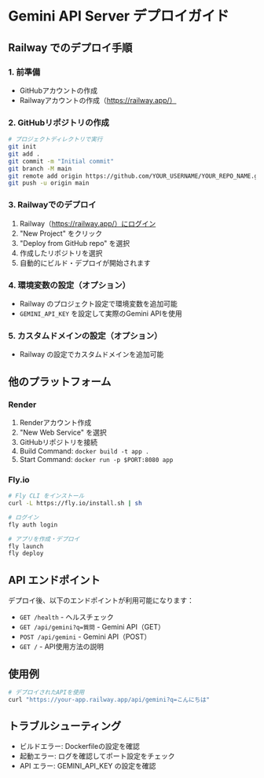 # Gemini API Server デプロイガイド

## Railway でのデプロイ手順

### 1. 前準備
- GitHubアカウントの作成
- Railwayアカウントの作成（https://railway.app/）

### 2. GitHubリポジトリの作成
```bash
# プロジェクトディレクトリで実行
git init
git add .
git commit -m "Initial commit"
git branch -M main
git remote add origin https://github.com/YOUR_USERNAME/YOUR_REPO_NAME.git
git push -u origin main
```

### 3. Railwayでのデプロイ
1. Railway（https://railway.app/）にログイン
2. "New Project" をクリック
3. "Deploy from GitHub repo" を選択
4. 作成したリポジトリを選択
5. 自動的にビルド・デプロイが開始されます

### 4. 環境変数の設定（オプション）
- Railway のプロジェクト設定で環境変数を追加可能
- `GEMINI_API_KEY` を設定して実際のGemini APIを使用

### 5. カスタムドメインの設定（オプション）
- Railway の設定でカスタムドメインを追加可能

## 他のプラットフォーム

### Render
1. Renderアカウント作成
2. "New Web Service" を選択
3. GitHubリポジトリを接続
4. Build Command: `docker build -t app .`
5. Start Command: `docker run -p $PORT:8080 app`

### Fly.io
```bash
# Fly CLI をインストール
curl -L https://fly.io/install.sh | sh

# ログイン
fly auth login

# アプリを作成・デプロイ
fly launch
fly deploy
```

## API エンドポイント
デプロイ後、以下のエンドポイントが利用可能になります：

- `GET /health` - ヘルスチェック
- `GET /api/gemini?q=質問` - Gemini API（GET）
- `POST /api/gemini` - Gemini API（POST）
- `GET /` - API使用方法の説明

## 使用例
```bash
# デプロイされたAPIを使用
curl "https://your-app.railway.app/api/gemini?q=こんにちは"
```

## トラブルシューティング
- ビルドエラー: Dockerfileの設定を確認
- 起動エラー: ログを確認してポート設定をチェック
- API エラー: GEMINI_API_KEY の設定を確認